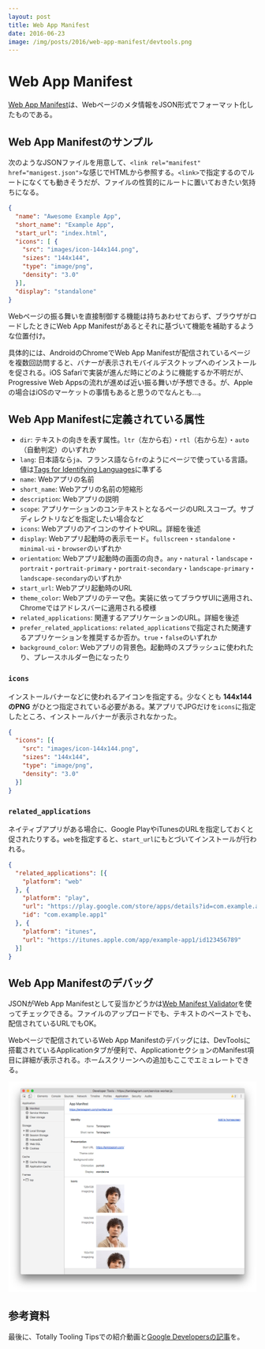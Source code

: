 ```yaml
---
layout: post
title: Web App Manifest
date: 2016-06-23
image: /img/posts/2016/web-app-manifest/devtools.png
---
```


# Web App Manifest

[Web App Manifest](https://developer.mozilla.org/ja/docs/Web/Manifest)は、Webページのメタ情報をJSON形式でフォーマット化したものである。

## Web App Manifestのサンプル

次のようなJSONファイルを用意して、`<link rel="manifest" href="manigest.json">`な感じでHTMLから参照する。`<link>`で指定するのでルートになくても動きそうだが、ファイルの性質的にルートに置いておきたい気持ちになる。

```json
{
  "name": "Awesome Example App",
  "short_name": "Example App",
  "start_url": "index.html",
  "icons": [ {
    "src": "images/icon-144x144.png",
    "sizes": "144x144",
    "type": "image/png",
    "density": "3.0"
  }],
  "display": "standalone"
}
```

Webページの振る舞いを直接制御する機能は持ちあわせておらず、ブラウザがロードしたときにWeb App Manifestがあるとそれに基づいて機能を補助するような位置付け。

具体的には、AndroidのChromeでWeb App Manifestが配信されているページを複数回訪問すると、バナーが表示されモバイルデスクトップへのインストールを促される。iOS Safariで実装が進んだ時にどのように機能するか不明だが、Progressive Web Appsの流れが進めば近い振る舞いが予想できる。が、Appleの場合はiOSのマーケットの事情もあると思うのでなんとも…。

## Web App Manifestに定義されている属性

- `dir`: テキストの向きを表す属性。`ltr`（左から右）・`rtl`（右から左）・`auto`（自動判定）のいずれか
- `lang`: 日本語なら`ja`、フランス語なら`fr`のようにページで使っている言語。値は[Tags for Identifying Languages](https://tools.ietf.org/html/bcp47)に準ずる
- `name`: Webアプリの名前
- `short_name`: Webアプリの名前の短縮形
- `description`: Webアプリの説明
- `scope`: アプリケーションのコンテキストとなるページのURLスコープ。サブディレクトリなどを指定したい場合など
- `icons`: WebアプリのアイコンのサイトやURL。詳細を後述
- `display`: Webアプリ起動時の表示モード。`fullscreen`・`standalone`・`minimal-ui`・`browser`のいずれか
- `orientation`: Webアプリ起動時の画面の向き。`any`・`natural`・`landscape`・`portrait`・`portrait-primary`・`portrait-secondary`・`landscape-primary`・`landscape-secondary`のいずれか
- `start_url`: Webアプリ起動時のURL
- `theme_color`: Webアプリのテーマ色。実装に依ってブラウザUIに適用され、Chromeではアドレスバーに適用される模様
- `related_applications`: 関連するアプリケーションのURL。詳細を後述
- `prefer_related_applications`: `related_applications`で指定された関連するアプリケーションを推奨するか否か。`true`・`false`のいずれか
- `background_color`: Webアプリの背景色。起動時のスプラッシュに使われたり、プレースホルダー色になったり

### `icons`

インストールバナーなどに使われるアイコンを指定する。少なくとも **144x144のPNG** がひとつ指定されている必要がある。某アプリでJPGだけを`icons`に指定したところ、インストールバナーが表示されなかった。

```json
{
  "icons": [{
    "src": "images/icon-144x144.png",
    "sizes": "144x144",
    "type": "image/png",
    "density": "3.0"
  }]
}
```

### `related_applications`

ネイティブアプリがある場合に、Google PlayやiTunesのURLを指定しておくと促されたりする。`web`を指定すると、`start_url`にもとづいてインストールが行われる。

```json
{
  "related_applications": [{
    "platform": "web"
  }, {
    "platform": "play",
    "url": "https://play.google.com/store/apps/details?id=com.example.app1",
    "id": "com.example.app1"
  }, {
    "platform": "itunes",
    "url": "https://itunes.apple.com/app/example-app1/id123456789"
  }]
}
```

## Web App Manifestのデバッグ

JSONがWeb App Manifestとして妥当かどうかは[Web Manifest Validator](https://manifest-validator.appspot.com/)を使ってチェックできる。ファイルのアップロードでも、テキストのペーストでも、配信されているURLでもOK。

Webページで配信されているWeb App Manifestのデバッグには、DevToolsに搭載されているApplicationタブが便利で、ApplicationセクションのManifest項目に詳細が表示される。ホームスクリーンへの追加もここでエミュレートできる。

![](/img/posts/2016/web-app-manifest/devtools.png)

## 参考資料

最後に、Totally Tooling Tipsでの紹介動画と[Google Developersの記事](https://developers.google.com/web/updates/2014/11/Support-for-installable-web-apps-with-webapp-manifest-in-chrome-38-for-Android)を。

<responsive-iframe src="https://www.youtube.com/embed/yQhFmPExcbs"></responsive-iframe>
